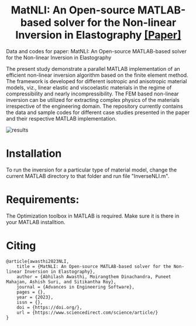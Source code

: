<h1 align="center">MatNLI: An Open-source MATLAB-based solver for the Non-linear Inversion in Elastography <a href="https://www.sciencedirect.com/" class="button big">[Paper]</a></h1>

Data and codes for paper: MatNLI: An Open-source MATLAB-based solver for the Non-linear Inversion in Elastography

The present study demonstrate a parallel MATLAB implementation of an efficient non-linear inversion algorithm based on the finite element method. The framework is developed for different isotropic and anisotropic material models, viz., linear elastic and viscoelastic materials in the regime of compressibility and nearly incompressibility. The FEM based non-linear inversion can be utilized for extracting complex physics of the materials irrespective of the engineering domain. The repository currently contains the data and sample codes for different case studies presented in the paper and their respective MATLAB implementation.


![results](images/cover.png)

> 

# Installation
To run the inversion for a particular type of material model, change the current MATLAB directory to that folder and run file "InverseNLI.m".

# Requirements:
The Optimization toolbox in MATLAB is required. Make sure it is there in your MATLAB installtion.




# Citing

```
@article{awasthi2023NLI,
    title = {MatNLI: An Open-source MATLAB-based solver for the Non-linear Inversion in Elastography},
    author = {Abhilash Awasthi, Moirangthem Dinachandra, Puneet Mahajan, Ashish Suri, and Sitikantha Roy},
    journal = {Advances in Engineering Software},
    pages = {},
    year = {2023},
    issn = {},
    doi = {https://doi.org/},
    url = {https://www.sciencedirect.com/science/article/}
}
```
